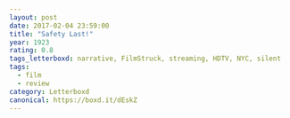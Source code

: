 ```yaml
---
layout: post 
date: 2017-02-04 23:59:00
title: "Safety Last!"
year: 1923
rating: 0.8
tags_letterboxd: narrative, FilmStruck, streaming, HDTV, NYC, silent
tags:
  - film
  - review
category: Letterboxd
canonical: https://boxd.it/dEskZ
---
```

